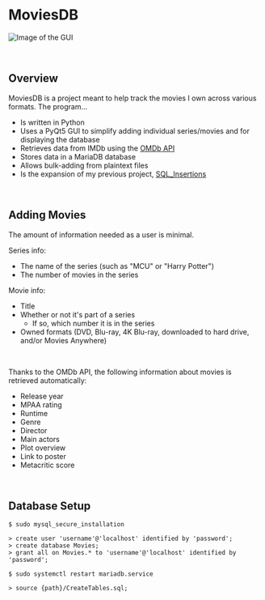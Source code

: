 # MoviesDB

![Image of the GUI](https://i.imgur.com/QYlUK3j.png)


<br/>

## Overview

MoviesDB is a project meant to help track the movies I own across various formats. The program...
* Is written in Python
* Uses a PyQt5 GUI to simplify adding individual series/movies and for displaying the database
* Retrieves data from IMDb using the [OMDb API](http://www.omdbapi.com/)
* Stores data in a MariaDB database
* Allows bulk-adding from plaintext files
* Is the expansion of my previous project, [SQL_Insertions](https://github.com/mqunell/SQL_Insertions)


<br/>

## Adding Movies

The amount of information needed as a user is minimal.

Series info:
* The name of the series (such as "MCU" or "Harry Potter")
* The number of movies in the series

Movie info:
* Title
* Whether or not it's part of a series
  * If so, which number it is in the series
* Owned formats (DVD, Blu-ray, 4K Blu-ray, downloaded to hard drive, and/or Movies Anywhere)

<br/>

Thanks to the OMDb API, the following information about movies is retrieved automatically:
* Release year
* MPAA rating
* Runtime
* Genre
* Director
* Main actors
* Plot overview
* Link to poster
* Metacritic score


<br/>

## Database Setup
```
$ sudo mysql_secure_installation

> create user 'username'@'localhost' identified by 'password';
> create database Movies;
> grant all on Movies.* to 'username'@'localhost' identified by 'password';

$ sudo systemctl restart mariadb.service

> source {path}/CreateTables.sql;
```